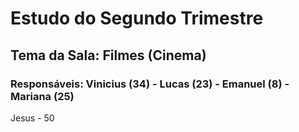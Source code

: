 # Estudo do Segundo Trimestre
## Tema da Sala: Filmes (Cinema)
### Responsáveis: Vinicius (34) - Lucas (23) - Emanuel (8) - Mariana (25)
Jesus - 50
